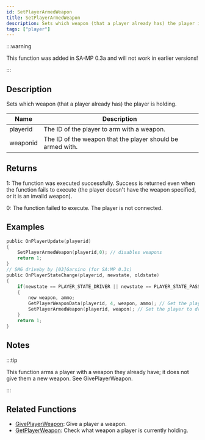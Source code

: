 ```yaml
---
id: SetPlayerArmedWeapon
title: SetPlayerArmedWeapon
description: Sets which weapon (that a player already has) the player is holding.
tags: ["player"]
---
```


:::warning

This function was added in SA-MP 0.3a and will not work in earlier versions!

:::

## Description

Sets which weapon (that a player already has) the player is holding.

| Name     | Description                                                |
| -------- | ---------------------------------------------------------- |
| playerid | The ID of the player to arm with a weapon.                 |
| weaponid | The ID of the weapon that the player should be armed with. |

## Returns

1: The function was executed successfully. Success is returned even when the function fails to execute (the player doesn't have the weapon specified, or it is an invalid weapon).

0: The function failed to execute. The player is not connected.

## Examples

```c
public OnPlayerUpdate(playerid)
{
    SetPlayerArmedWeapon(playerid,0); // disables weapons
    return 1;
}
// SMG driveby by [03]Garsino (for SA:MP 0.3c)
public OnPlayerStateChange(playerid, newstate, oldstate)
{
    if(newstate == PLAYER_STATE_DRIVER || newstate == PLAYER_STATE_PASSENGER)
    {
        new weapon, ammo;
        GetPlayerWeaponData(playerid, 4, weapon, ammo); // Get the players SMG weapon in slot 4
        SetPlayerArmedWeapon(playerid, weapon); // Set the player to driveby with SMG
    }
    return 1;
}
```

## Notes

:::tip

This function arms a player with a weapon they already have; it does not give them a new weapon. See GivePlayerWeapon.

:::

## Related Functions

- [GivePlayerWeapon](GivePlayerWeapon.md): Give a player a weapon.
- [GetPlayerWeapon](GetPlayerWeapon.md): Check what weapon a player is currently holding.
